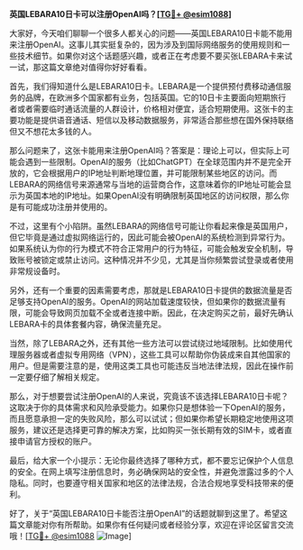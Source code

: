 **英国LEBARA10日卡可以注册OpenAI吗？[[TG💪+ @esim1088](https://t.me/s/esim1088)]**

大家好，今天咱们聊聊一个很多人都关心的问题——英国LEBARA10日卡能不能用来注册OpenAI。这事儿其实挺复杂的，因为涉及到国际网络服务的使用规则和一些技术细节。如果你对这个话题感兴趣，或者正在考虑要不要买张LEBARA卡来试一试，那这篇文章绝对值得你好好看看。

首先，我们得知道什么是LEBARA10日卡。LEBARA是一个提供预付费移动通信服务的品牌，在欧洲多个国家都有业务，包括英国。它的10日卡主要面向短期旅行者或者需要临时通话流量的人群设计，价格相对便宜，适合短期使用。这张卡的主要功能是提供语音通话、短信以及移动数据服务，非常适合那些想在国外保持联络但又不想花太多钱的人。

那么问题来了，这张卡能用来注册OpenAI吗？答案是：理论上可以，但实际上可能会遇到一些限制。OpenAI的服务（比如ChatGPT）在全球范围内并不是完全开放的，它会根据用户的IP地址判断地理位置，并可能限制某些地区的访问。而LEBARA的网络信号来源通常与当地的运营商合作，这意味着你的IP地址可能会显示为英国本地的IP地址。如果OpenAI没有明确限制英国地区的访问权限，那么你是有可能成功注册并使用的。

不过，这里有个小陷阱。虽然LEBARA的网络信号可能让你看起来像是英国用户，但它毕竟是通过虚拟网络运行的，因此可能会被OpenAI的系统检测到异常行为。如果系统认为你的行为模式不符合正常用户的行为特征，可能会触发安全机制，导致账号被锁定或禁止访问。这种情况并不少见，尤其是当你频繁尝试登录或者使用非常规设备时。

另外，还有一个重要的因素需要考虑，那就是LEBARA10日卡提供的数据流量是否足够支持OpenAI的服务。OpenAI的网站加载速度较快，但如果你的数据流量有限，可能会导致网页加载不全或者连接中断。因此，在决定购买之前，最好先确认LEBARA卡的具体套餐内容，确保流量充足。

当然，除了LEBARA之外，还有其他一些方法可以尝试绕过地域限制。比如使用代理服务器或者虚拟专用网络（VPN），这些工具可以帮助你伪装成来自其他国家的用户。但是需要注意的是，使用这类工具也可能违反当地法律法规，因此在操作前一定要仔细了解相关规定。

那么，对于想要尝试注册OpenAI的人来说，究竟该不该选择LEBARA10日卡呢？这取决于你的具体需求和风险承受能力。如果你只是想体验一下OpenAI的服务，而且愿意承担一定的失败风险，那么可以试试；但如果你希望长期稳定地使用这项服务，建议还是选择更可靠的解决方案，比如购买一张长期有效的SIM卡，或者直接申请官方授权的账户。

最后，给大家一个小提示：无论你最终选择了哪种方式，都不要忘记保护个人信息的安全。在网上填写注册信息时，务必确保网站的安全性，并避免泄露过多的个人隐私。同时，也要遵守相关国家和地区的法律法规，合法合规地享受科技带来的便利。

好了，关于“英国LEBARA10日卡能否注册OpenAI”的话题就聊到这里了。希望这篇文章能对你有所帮助。如果你有任何疑问或者经验分享，欢迎在评论区留言交流哦！[[TG💪+ @esim1088](https://t.me/s/esim1088) ![Image](https://i.postimg.cc/4NQfJmqS/Snipaste-2025-05-13-00-14-12.png)]